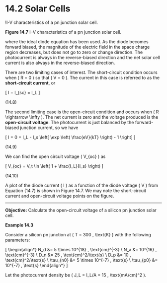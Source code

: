 # 14.2 Solar Cells

!I-V characteristics of a pn junction solar cell.

**Figure 14.7** I–V characteristics of a pn junction solar cell.

where the ideal diode equation has been used. As the diode becomes forward biased, the magnitude of the electric field in the space charge region decreases, but does not go to zero or change direction. The photocurrent is always in the reverse-biased direction and the net solar cell current is also always in the reverse-biased direction.

There are two limiting cases of interest. The short-circuit condition occurs when \( R = 0 \) so that \( V = 0 \). The current in this case is referred to as the **short-circuit current**, or

\[
I = I_{sc} = I_L
\]

(14.8)

The second limiting case is the open-circuit condition and occurs when \( R \rightarrow \infty \). The net current is zero and the voltage produced is the **open-circuit voltage**. The photocurrent is just balanced by the forward-biased junction current, so we have

\[
I = 0 = I_L - I_s \left[ \exp \left( \frac{eV}{kT} \right) - 1 \right]
\]

(14.9)

We can find the open circuit voltage \( V_{oc} \) as

\[
V_{oc} = V_t \ln \left( 1 + \frac{I_L}{I_s} \right)
\]

(14.10)

A plot of the diode current \( I \) as a function of the diode voltage \( V \) from Equation (14.7) is shown in Figure 14.7. We may note the short-circuit current and open-circuit voltage points on the figure.

----

**Objective:** Calculate the open-circuit voltage of a silicon pn junction solar cell.

**Example 14.3**

Consider a silicon pn junction at \( T = 300 \, \text{K} \) with the following parameters:

\[
\begin{align*}
N_d &= 5 \times 10^{18} \, \text{cm}^{-3} \\
N_a &= 10^{16} \, \text{cm}^{-3} \\
D_n &= 25 \, \text{cm}^2/\text{s} \\
D_p &= 10 \, \text{cm}^2/\text{s} \\
\tau_{n0} &= 5 \times 10^{-7} \, \text{s} \\
\tau_{p0} &= 10^{-7} \, \text{s}
\end{align*}
\]

Let the photocurrent density be \( J_L = I_L/A = 15 \, \text{mA/cm}^2 \).